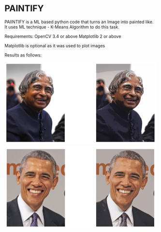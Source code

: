 # PAINTIFY

PAIINTIFY is a ML based python code that turns an Image into painted like. It uses ML technique - K-Means Algorithm to do this task.

Requirements:
OpenCV 3.4 or above
Matplotlib 2 or above 

Matplotlib is optional as it was used to plot images

Results as follows:


<p align="center">
  <img src="https://github.com/jeswivinay/PAINTIFY/blob/master/IMAGES/Result_APJ.PNG" >
  <img src="https://github.com/jeswivinay/PAINTIFY/blob/master/IMAGES/Result_obama.PNG" >
</p>
